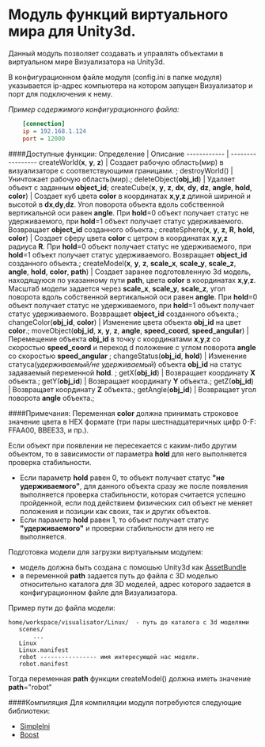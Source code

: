 # Модуль функций виртуального мира для Unity3d.
Данный модуль позволяет создавать и управлять объектами в виртуальном мире Визуализатора на Unity3d.<br>

В конфигурационном файле модуля (config.ini в папке модуля) указывается ip-адрес компьютера на котором запущен Визуализатор и порт для подключения к нему.

*Пример содержимого конфигурационного файла:*
```ini
    [connection]
    ip = 192.168.1.124
    port = 12000
```

####Доступные функции:
Определение  | Описание 
------------  | ----------------- 
createWorld(**x**, **y**, **z**)	| Создает рабочую область(мир) в визуализаторе с соответствующими границами. ;
destroyWorld()	| Уничтожает рабочую область(мир).;
deleteObject(**obj_id**)	|  Удаляет объект с заданным **object_id**;
createCube(**x**, **y**, **z**, **dx**, **dy**, **dz**, **angle**, **hold**, **color**)	| Создает куб цвета **color** в координатах **x**,**y**,**z** длиной шириной и высотой в **dx**,**dy**,**dz**. Угол поворота объекта вдоль собственной вертикальной оси равен **angle**. При **hold**=0 объект получает статус не удерживаемого, при **hold**=1 объект получает статус удерживаемого. Возвращает **object_id** созданного объекта.;
createSphere(**x**, **y**, **z**, **R**, **hold**, **color**)	| Создает сферу цвета **color** с цетром в координатах **x**,**y**,**z** радиуса **R**. При **hold**=0 объект получает статус не удерживаемого, при **hold**=1 объект получает статус удерживаемого. Возвращает **object_id** созданного объекта.;
createModel(**x**, **y**, **z**, **scale_x**, **scale_y**, **scale_z**, **angle**, **hold**, **color**, **path**)	| Создает заранее подготовленную 3d модель, находящуюся по указанному пути **path**, цвета **color** в координатах **x**,**y**,**z**. Масштаб модели задается через **scale_x**, **scale_y**, **scale_z**, угол поворота вдоль собственной вертикальной оси равен **angle**. При **hold**=0 объект получает статус не удерживаемого, при **hold**=1 объект получает статус удерживаемого. Возвращает **object_id** созданного объекта.;
changeColor(**obj_id**, **color**)	| Изменение цвета объекта **obj_id** на цвет **color**.;
moveObject(**obj_id**, **x**, **y**, **z**, **angle**, **speed_coord**, **speed_angular**)	| Перемещение объекта **obj_id** в точку с координатами **x**,**y**,**z** со скоростью **speed_coord** и переход d положение с углом поворота **angle** со скоростью **speed_angular** ;
changeStatus(**obj_id**, **hold**)	| Изменение статуса(*удерживаемый/не удерживаемый*) объекта **obj_id** на статус задаваемый переменной **hold**. ;
getX(**obj_id**)	| Возвращает координату **X** объекта.;
getY(**obj_id**)	| Возвращает координату **Y** объекта.;
getZ(**obj_id**)	| Возвращает координату **Z** объекта.;
getAngle(**obj_id**)	| Возвращает угол поворота **angle** объекта.;

####Примечания:
Переменная **color** должна принимать строковое значение цвета в HEX формате (три пары шестнадцатеричных цифр 0-F: FFAA00, BBEE33, и пр.).<br>


Если объект при появлении не пересекается с каким-либо другим объектом, то в зависимости от параметра **hold** для него выполняется проверка стабильности.<br>
 - Если параметр **hold** равен 0, то объект получает статус **"не удерживаемого"**, для данного объекта сразу же после появления выполняется проверка стабильности, которая считается успешно пройденной, если под действием физических сил объект не меняет положения и позиции как своих, так и других объектов.<br>
 - Если параметр **hold** равен 1, то объект получает статус **"удерживаемого"** и проверки стабильности для него не выполняется.<br>


Подготовка модели для загрузки виртуальным модулем:<br>
 - модель должна быть создана с помошью Unity3d как [AssetBundle](http://docs.unity3d.com/ru/current/Manual/abfaq.html) <br>
 - в переменной **path** задается путь до файла с 3D моделью относительно каталога для 3D моделей, адрес которого задается в конфигурационном файле для Визуализатора. <br>



Пример пути до файла модели:<br>
 ```
 home/workspace/visualisator/Linux/  - путь до каталога с 3d моделями
 	scenes/
 		...
 	Linux
 	Linux.manifest
 	robot ---------------- имя интересующей нас модели.
 	robot.manifest
```
Тогда переменная **path** функции createModel() должна иметь значение **path**="robot"


####Компиляция
Для компиляции модуля потребуются следующие библиотеки:
- [SimpleIni](https://github.com/brofield/simpleini)
- [Boost](http://www.boost.org/)
